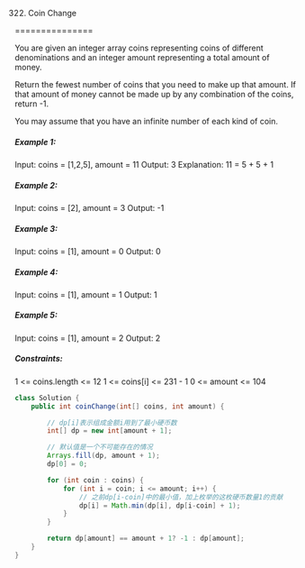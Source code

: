 322. Coin Change

===============

You are given an integer array coins representing coins of different denominations and an integer amount representing a total amount of money.

Return the fewest number of coins that you need to make up that amount. If that amount of money cannot be made up by any combination of the coins, return -1.

You may assume that you have an infinite number of each kind of coin. 

##### Example 1:

Input: coins = [1,2,5], amount = 11
Output: 3
Explanation: 11 = 5 + 5 + 1

##### Example 2:

Input: coins = [2], amount = 3
Output: -1

##### Example 3:

Input: coins = [1], amount = 0
Output: 0

##### Example 4:

Input: coins = [1], amount = 1
Output: 1

##### Example 5:

Input: coins = [1], amount = 2
Output: 2

##### Constraints:

1 <= coins.length <= 12
1 <= coins[i] <= 231 - 1
0 <= amount <= 104

```java
class Solution {
    public int coinChange(int[] coins, int amount) {

        // dp[i]表示组成金额i用到了最小硬币数
        int[] dp = new int[amount + 1];

        // 默认值是一个不可能存在的情况
        Arrays.fill(dp, amount + 1);
        dp[0] = 0;

        for (int coin : coins) {
            for (int i = coin; i <= amount; i++) {
                // 之前dp[i-coin]中的最小值，加上枚举的这枚硬币数量1的贡献
                dp[i] = Math.min(dp[i], dp[i-coin] + 1);
            }
        }

        return dp[amount] == amount + 1? -1 : dp[amount];
    }
}
```

